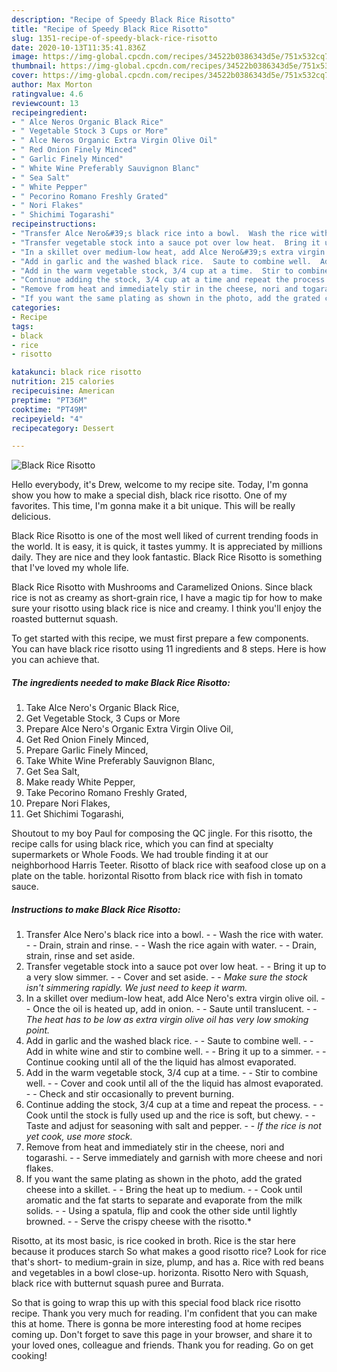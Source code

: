 ```yaml
---
description: "Recipe of Speedy Black Rice Risotto"
title: "Recipe of Speedy Black Rice Risotto"
slug: 1351-recipe-of-speedy-black-rice-risotto
date: 2020-10-13T11:35:41.836Z
image: https://img-global.cpcdn.com/recipes/34522b0386343d5e/751x532cq70/black-rice-risotto-recipe-main-photo.jpg
thumbnail: https://img-global.cpcdn.com/recipes/34522b0386343d5e/751x532cq70/black-rice-risotto-recipe-main-photo.jpg
cover: https://img-global.cpcdn.com/recipes/34522b0386343d5e/751x532cq70/black-rice-risotto-recipe-main-photo.jpg
author: Max Morton
ratingvalue: 4.6
reviewcount: 13
recipeingredient:
- " Alce Neros Organic Black Rice"
- " Vegetable Stock 3 Cups or More"
- " Alce Neros Organic Extra Virgin Olive Oil"
- " Red Onion Finely Minced"
- " Garlic Finely Minced"
- " White Wine Preferably Sauvignon Blanc"
- " Sea Salt"
- " White Pepper"
- " Pecorino Romano Freshly Grated"
- " Nori Flakes"
- " Shichimi Togarashi"
recipeinstructions:
- "Transfer Alce Nero&#39;s black rice into a bowl.  Wash the rice with water.  Drain, strain and rinse.  Wash the rice again with water.  Drain, strain, rinse and set aside."
- "Transfer vegetable stock into a sauce pot over low heat.  Bring it up to a very slow simmer.  Cover and set aside.  *Make sure the stock isn&#39;t simmering rapidly. We just need to keep it warm.*"
- "In a skillet over medium-low heat, add Alce Nero&#39;s extra virgin olive oil.  Once the oil is heated up, add in onion.  Saute until translucent.  *The heat has to be low as extra virgin olive oil has very low smoking point.*"
- "Add in garlic and the washed black rice.  Saute to combine well.  Add in white wine and stir to combine well.  Bring it up to a simmer.  Continue cooking until all of the the liquid has almost evaporated."
- "Add in the warm vegetable stock, 3/4 cup at a time.  Stir to combine well.  Cover and cook until all of the the liquid has almost evaporated.  Check and stir occasionally to prevent burning."
- "Continue adding the stock, 3/4 cup at a time and repeat the process.  Cook until the stock is fully used up and the rice is soft, but chewy.  Taste and adjust for seasoning with salt and pepper.  *If the rice is not yet cook, use more stock.*"
- "Remove from heat and immediately stir in the cheese, nori and togarashi.  Serve immediately and garnish with more cheese and nori flakes."
- "If you want the same plating as shown in the photo, add the grated cheese into a skillet.  Bring the heat up to medium.  Cook until aromatic and the fat starts to separate and evaporate from the milk solids.  Using a spatula, flip and cook the other side until lightly browned.  Serve the crispy cheese with the risotto.*"
categories:
- Recipe
tags:
- black
- rice
- risotto

katakunci: black rice risotto 
nutrition: 215 calories
recipecuisine: American
preptime: "PT36M"
cooktime: "PT49M"
recipeyield: "4"
recipecategory: Dessert

---
```



![Black Rice Risotto](https://img-global.cpcdn.com/recipes/34522b0386343d5e/751x532cq70/black-rice-risotto-recipe-main-photo.jpg)

Hello everybody, it's Drew, welcome to my recipe site. Today, I'm gonna show you how to make a special dish, black rice risotto. One of my favorites. This time, I'm gonna make it a bit unique. This will be really delicious.

Black Rice Risotto is one of the most well liked of current trending foods in the world. It is easy, it is quick, it tastes yummy. It is appreciated by millions daily. They are nice and they look fantastic. Black Rice Risotto is something that I've loved my whole life.

Black Rice Risotto with Mushrooms and Caramelized Onions. Since black rice is not as creamy as short-grain rice, I have a magic tip for how to make sure your risotto using black rice is nice and creamy. I think you&#39;ll enjoy the roasted butternut squash.


To get started with this recipe, we must first prepare a few components. You can have black rice risotto using 11 ingredients and 8 steps. Here is how you can achieve that.

<!--inarticleads1-->

##### The ingredients needed to make Black Rice Risotto:

1. Take  Alce Nero&#39;s Organic Black Rice,
1. Get  Vegetable Stock, 3 Cups or More
1. Prepare  Alce Nero&#39;s Organic Extra Virgin Olive Oil,
1. Get  Red Onion Finely Minced,
1. Prepare  Garlic Finely Minced,
1. Take  White Wine Preferably Sauvignon Blanc,
1. Get  Sea Salt,
1. Make ready  White Pepper,
1. Take  Pecorino Romano Freshly Grated,
1. Prepare  Nori Flakes,
1. Get  Shichimi Togarashi,


Shoutout to my boy Paul for composing the QC jingle. For this risotto, the recipe calls for using black rice, which you can find at specialty supermarkets or Whole Foods. We had trouble finding it at our neighborhood Harris Teeter. Risotto of black rice with seafood close up on a plate on the table. horizontal Risotto from black rice with fish in tomato sauce. 

<!--inarticleads2-->

##### Instructions to make Black Rice Risotto:

1. Transfer Alce Nero&#39;s black rice into a bowl. -  - Wash the rice with water. -  - Drain, strain and rinse. -  - Wash the rice again with water. -  - Drain, strain, rinse and set aside.
1. Transfer vegetable stock into a sauce pot over low heat. -  - Bring it up to a very slow simmer. -  - Cover and set aside. -  - *Make sure the stock isn&#39;t simmering rapidly. We just need to keep it warm.*
1. In a skillet over medium-low heat, add Alce Nero&#39;s extra virgin olive oil. -  - Once the oil is heated up, add in onion. -  - Saute until translucent. -  - *The heat has to be low as extra virgin olive oil has very low smoking point.*
1. Add in garlic and the washed black rice. -  - Saute to combine well. -  - Add in white wine and stir to combine well. -  - Bring it up to a simmer. -  - Continue cooking until all of the the liquid has almost evaporated.
1. Add in the warm vegetable stock, 3/4 cup at a time. -  - Stir to combine well. -  - Cover and cook until all of the the liquid has almost evaporated. -  - Check and stir occasionally to prevent burning.
1. Continue adding the stock, 3/4 cup at a time and repeat the process. -  - Cook until the stock is fully used up and the rice is soft, but chewy. -  - Taste and adjust for seasoning with salt and pepper. -  - *If the rice is not yet cook, use more stock.*
1. Remove from heat and immediately stir in the cheese, nori and togarashi. -  - Serve immediately and garnish with more cheese and nori flakes.
1. If you want the same plating as shown in the photo, add the grated cheese into a skillet. -  - Bring the heat up to medium. -  - Cook until aromatic and the fat starts to separate and evaporate from the milk solids. -  - Using a spatula, flip and cook the other side until lightly browned. -  - Serve the crispy cheese with the risotto.*


Risotto, at its most basic, is rice cooked in broth. Rice is the star here because it produces starch So what makes a good risotto rice? Look for rice that&#39;s short- to medium-grain in size, plump, and has a. Rice with red beans and vegetables in a bowl close-up. horizonta. Risotto Nero with Squash, black rice with butternut squash puree and Burrata. 

So that is going to wrap this up with this special food black rice risotto recipe. Thank you very much for reading. I'm confident that you can make this at home. There is gonna be more interesting food at home recipes coming up. Don't forget to save this page in your browser, and share it to your loved ones, colleague and friends. Thank you for reading. Go on get cooking!
